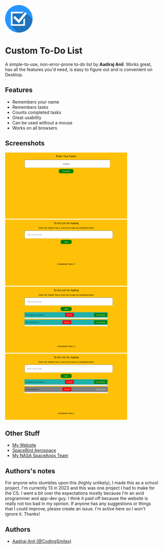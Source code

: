 <img src="https://raw.githubusercontent.com/CodingSmiles/computer-project/main/favicon.png" width="90 " height="90"/>

# Custom To-Do List

A simple-to-use, non-error-prone to-do list by **Aadiraj Anil**. Works great, has all the features you'd need, is easy to figure out and is convenient on Desktop.


## Features

- Remembers your name
- Remembers tasks
- Counts completed tasks
- Great usability
- Can be used without a mouse
- Works on all browsers


## Screenshots

<img src="https://raw.githubusercontent.com/CodingSmiles/CodingSmiles/main/To-Do%20List%20Images/to_do_img1.png" width="400" height="216"/>
<img src="https://raw.githubusercontent.com/CodingSmiles/CodingSmiles/main/To-Do%20List%20Images/to_do_img2.png" width="400" height="216"/>
<img src="https://raw.githubusercontent.com/CodingSmiles/CodingSmiles/main/To-Do%20List%20Images/to_do_img3.png" width="400" height="216"/>
<img src="https://raw.githubusercontent.com/CodingSmiles/CodingSmiles/main/To-Do%20List%20Images/to_do_img4.png" width="400" height="216"/>



## Other Stuff

 - [My Website](https://theconquest.substack.com/)
 - [SpaceBird Aerospace](https://www.youtube.com/@SpaceBirdAerospace)
 - [My NASA SpaceApps Team](https://www.spaceappschallenge.org/2023/find-a-team/spacebird-aerospace/)

## Authors's notes
For anyone who stumbles upon this (highly unlikely), I made this as a school project.
I'm currently 13 in 2023 and this was one project I had to make for the CS. I went a bit over the expectations mostly because I'm an avid programmer and app-dev guy. I think it paid off because the website is really not too bad in my opinion. If anyone has any suggestions or things that I could improve, please create an issue. I'm active here so I won't ignore it. Thanks!

## Authors

- [Aadiraj Anil (@CodingSmiles)](https://github.com/CodingSmiles)
